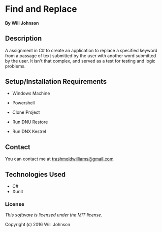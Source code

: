 # Find and Replace

#### By Will Johnson

## Description

A assignment in C# to create an application to replace a specified keyword from a passage of text submitted by the user with another word submitted by the user. It isn't that complex, and served as a test for testing and logic problems.

## Setup/Installation Requirements

* Windows Machine
* Powershell

* Clone Project
* Run DNU Restore
* Run DNX Kestrel

## Contact
You can contact me at trashmoldwilliams@gmail.com

## Technologies Used

* C#
* Xunit

### License

*This software is licensed under the MIT license.*

Copyright (c) 2016 Will Johnson
